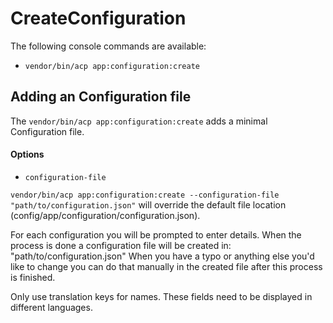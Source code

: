 # CreateConfiguration

The following console commands are available:

- `vendor/bin/acp app:configuration:create`

## Adding an Configuration file

The `vendor/bin/acp app:configuration:create` adds a minimal Configuration file.

#### Options

- `configuration-file`

`vendor/bin/acp app:configuration:create --configuration-file "path/to/configuration.json"` will override the default file location (config/app/configuration/configuration.json).

For each configuration you will be prompted to enter details.
When the process is done a configuration file will be created in: "path/to/configuration.json"
When you have a typo or anything else you'd like to change you can do that manually in the created file after this process is finished.

Only use translation keys for names. These fields need to be displayed in different languages.
